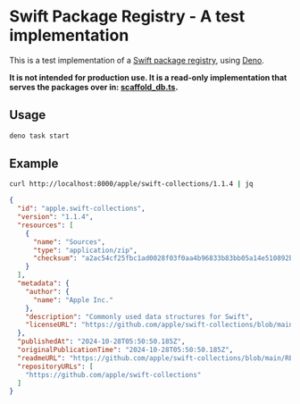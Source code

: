 # Swift Package Registry - A test implementation

This is a test implementation of a [Swift package registry](https://github.com/swiftlang/swift-package-manager/blob/main/Documentation/PackageRegistry/Registry.md), using [Deno](https://deno.com/).

**It is not intended for production use. It is a read-only implementation that serves the packages over in: [scaffold_db.ts](./scaffold_db.ts).**

## Usage

```bash
deno task start
```

## Example

```bash
curl http://localhost:8000/apple/swift-collections/1.1.4 | jq
```

```json
{
  "id": "apple.swift-collections",
  "version": "1.1.4",
  "resources": [
    {
      "name": "Sources",
      "type": "application/zip",
      "checksum": "a2ac54cf25fbc1ad0028f03f0aa4b96833b83bb05a14e510892bb27dea4dc812"
    }
  ],
  "metadata": {
    "author": {
      "name": "Apple Inc."
    },
    "description": "Commonly used data structures for Swift",
    "licenseURL": "https://github.com/apple/swift-collections/blob/main/LICENSE"
  },
  "publishedAt": "2024-10-28T05:50:50.185Z",
  "originalPublicationTime": "2024-10-28T05:50:50.185Z",
  "readmeURL": "https://github.com/apple/swift-collections/blob/main/README.md",
  "repositoryURLs": [
    "https://github.com/apple/swift-collections"
  ]
}

```
